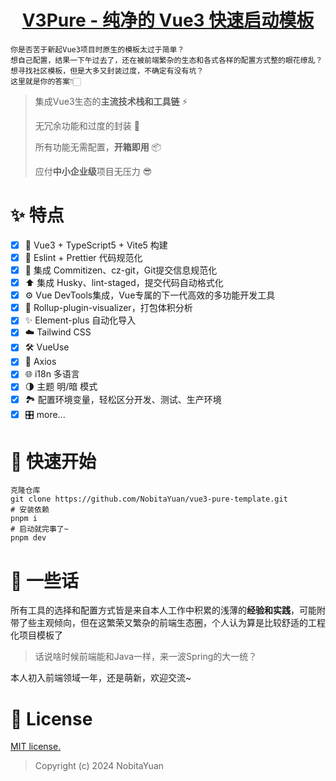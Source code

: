 <h1 align="center">
  <a href="https://github.com/NobitaYuan/vue3-pure-template" target="_blank">V3Pure - 纯净的 Vue3 快速启动模板</a>
</h1>

```
你是否苦于新起Vue3项目时原生的模板太过于简单？
想自己配置，结果一下午过去了，还在被前端繁杂的生态和各式各样的配置方式整的眼花缭乱？
想寻找社区模板，但是大多又封装过度，不确定有没有坑？
这里就是你的答案👇🏻
```

> 集成Vue3生态的**主流技术栈和工具链** ⚡
>
> 无冗余功能和过度的封装 🔌
>
> 所有功能无需配置，**开箱即用** 📦
>
> 应付**中小企业级**项目无压力 😎

# ✨ 特点

-   [x] 🚀 Vue3 + TypeScript5 + Vite5 构建
-   [x] 🎀 Eslint + Prettier 代码规范化
-   [x] 📝 集成 Commitizen、cz-git，Git提交信息规范化
-   [x] ⬆️ 集成 Husky、lint-staged，提交代码自动格式化
-   [x] ⚙️ Vue DevTools集成，Vue专属的下一代高效的多功能开发工具
-   [x] 💼 Rollup-plugin-visualizer，打包体积分析
-   [x] ✨ Element-plus 自动化导入
-   [x] ☁️ Tailwind CSS
-   [x] 🛠️ VueUse
-   [x] 🔗 Axios
-   [x] ️🌐 i18n 多语言
-   [x] 🌗 主题 明/暗 模式
-   [x] 🏞️ 配置环境变量，轻松区分开发、测试、生产环境
-   [x] 🎛 more...

# 🚀 快速开始

```shell
克隆仓库
git clone https://github.com/NobitaYuan/vue3-pure-template.git
# 安装依赖
pnpm i
# 启动就完事了~
pnpm dev
```

# 💬 一些话

所有工具的选择和配置方式皆是来自本人工作中积累的浅薄的**经验和实践**，可能附带了些主观倾向，但在这繁荣又繁杂的前端生态圈，个人认为算是比较舒适的工程化项目模板了

> 话说啥时候前端能和Java一样，来一波Spring的大一统？

本人初入前端领域一年，还是萌新，欢迎交流~

# 📄 License

<a href="https://opensource.org/license/mit/" target="_blank">MIT license.</a>

> Copyright (c) 2024 NobitaYuan

